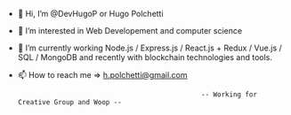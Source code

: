 - 👋 Hi, I’m @DevHugoP or Hugo Polchetti
- 👀 I’m interested in Web Developement and computer science
- 🌱 I’m currently working Node.js / Express.js / React.js + Redux / Vue.js / SQL / MongoDB and recently with blockchain technologies and tools.
- 📫 How to reach me => h.polchetti@gmail.com


                                                    -- Working for Creative Group and Woop --
                                                
                                               
<!---
DevHugoP/DevHugoP is a ✨ special ✨ repository because its `README.md` (this file) appears on your GitHub profile.
You can click the Preview link to take a look at your changes.
--->
